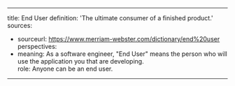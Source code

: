 ---
title: End User
definition: 'The ultimate consumer of a finished product.'
sources:
- sourceurl: https://www.merriam-webster.com/dictionary/end%20user 
perspectives:
- meaning: As a software engineer, "End User" means the person who will use the application you that are developing.  
  role: Anyone can be an end user.
- ---